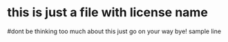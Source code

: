 # this is just a file with license name
#dont be thinking too much about this just go on your way bye!
sample line
